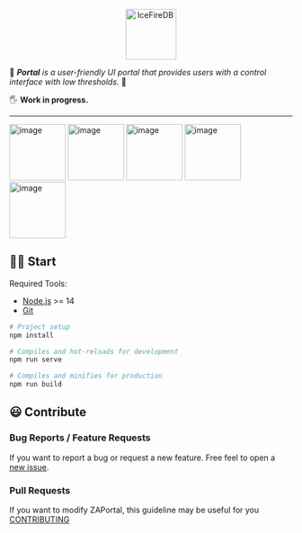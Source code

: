 <!--
 * @Author: gitsrc
 * @Date: 2022-07-04 01:58:04
 * @LastEditors: gitsrc
 * @LastEditTime: 2022-07-04 02:31:49
 * @FilePath: /cloudslit/portal/README.md
-->
<p align="center">
<img 
    src="https://res.cloudinary.com/malloc/image/upload/v1656912975/cloudslit/cloudslit_kaj9ce.png" 
    height="90" border="0" alt="IceFireDB">
</p>

🌈 _**Portal** is a user-friendly UI portal that provides users with a control interface with low thresholds._ 🌈

🖐️ **Work in progress.**

---

<p float="left">
<img height="100" alt="image" src="https://user-images.githubusercontent.com/9459488/165663549-ff4bbb5d-db8c-4bee-9eaa-0c49bba54aa1.png">

<img height="100" alt="image" src="https://user-images.githubusercontent.com/9459488/165663563-5888b2d4-054b-466f-a974-29da8f935552.png">
    
<img height="100" alt="image" src="https://user-images.githubusercontent.com/9459488/165664165-95a3b07b-0626-4dd1-aa01-3a98429a4569.png">

<img height="100" alt="image" src="https://user-images.githubusercontent.com/9459488/165664296-e1c35514-2add-4322-b4e9-fdf0080997bd.png">

<img height="100" alt="image" src="https://user-images.githubusercontent.com/9459488/165664198-1cd4a4c4-fba8-4151-9b51-f3a3798fd23b.png">
</p>

## 💪🏻 Start

Required Tools: 
- [Node.js](https://nodejs.org/en/download/) >= 14
- [Git](https://git-scm.com/downloads) 


```bash
# Project setup
npm install

# Compiles and hot-reloads for development
npm run serve

# Compiles and minifies for production
npm run build
```

## 😃 Contribute

### Bug Reports / Feature Requests
If you want to report a bug or request a new feature. Free feel to open a [new issue](https://github.com/CloudSlit/cloudslit/pulls).

### Pull Requests

If you want to modify ZAPortal, this guideline may be useful for you [CONTRIBUTING](https://github.com/CloudSlit/cloudslit/blob/main/portal/CONTRIBUTING.md)

